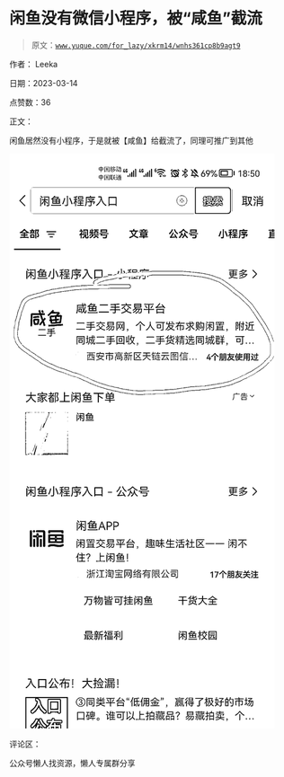 # 闲鱼没有微信小程序，被“咸鱼”截流

> 原文：[`www.yuque.com/for_lazy/xkrm14/wnhs361cp8b9agt9`](https://www.yuque.com/for_lazy/xkrm14/wnhs361cp8b9agt9)



作者： Leeka



日期：2023-03-14



点赞数：36



正文：



闲鱼居然没有小程序，于是就被【咸鱼】给截流了，同理可推广到其他



![](img/d932871da61217947ddecf2e328c9cf2.png)  

评论区：



公众号懒人找资源，懒人专属群分享

</ne-p>